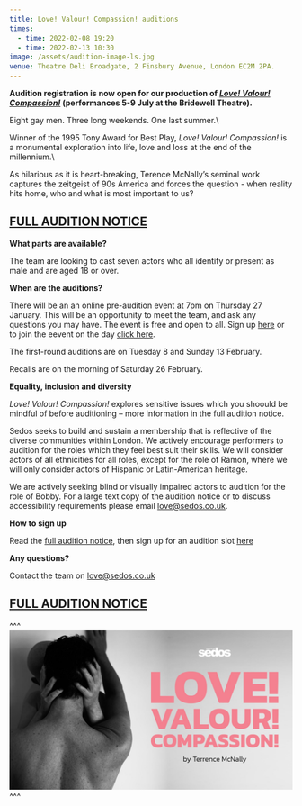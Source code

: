 ```yaml
---
title: Love! Valour! Compassion! auditions
times:
  - time: 2022-02-08 19:20
  - time: 2022-02-13 10:30
image: /assets/audition-image-ls.jpg
venue: Theatre Deli Broadgate, 2 Finsbury Avenue, London EC2M 2PA.
---
```

**Audition registration is now open for our production of *[Love! Valour! Compassion!](https://sedos.co.uk/shows/2021-love-valour-compassion)* (performances 5-9 July at the Bridewell Theatre).**

Eight gay men.
Three long weekends.
One last summer.\

Winner of the 1995 Tony Award for Best Play, *Love! Valour! Compassion!* is a monumental exploration into life, love and loss at the end of the millennium.\

As hilarious as it is heart-breaking, Terence McNally’s seminal work captures the zeitgeist of 90s America and forces the question - when reality hits home, who and what is most important to us?

## **[FULL AUDITION NOTICE](https://drive.google.com/file/d/1SwfAR58kquVFSB8r38rwjsRiDazGfWlD/view)**

**What parts are available?**

The team are looking to cast seven actors who all identify or present as male and are aged 18 or over.

**When are the auditions?**

There will be an an online pre-audition event at 7pm on Thursday 27 January. This will be an opportunity to meet the team, and ask any questions you may have. The event is free and open to all. Sign up [here](https://membership.sedos.co.uk/signup/95) or to join the eevent on the day [click here](https://meet.google.com/jhw-aopo-wbk?pli=1). 

The first-round auditions are on Tuesday 8 and Sunday 13 February. 

Recalls are on the morning of Saturday 26 February.

**Equality, inclusion and diversity**

*Love! Valour! Compassion!* explores sensitive issues which you shoould be mindful of before auditioning – more information in the full audition notice.  

Sedos seeks to build and sustain a membership that is reflective of the diverse communities within London. We actively encourage performers to audition for the roles which they feel best suit their skills. We will consider actors of all ethnicities for all roles, except for the role of Ramon, where we will only consider actors of Hispanic or Latin-American heritage.

We are actively seeking blind or visually impaired actors to audition for the role of Bobby. For a large text copy of the
audition notice or to discuss accessibility requirements please email love@sedos.co.uk.

**How to sign up**

Read the [full audition notice](https://drive.google.com/file/d/1SwfAR58kquVFSB8r38rwjsRiDazGfWlD/view), then sign up for an audition slot [here](https://membership.sedos.co.uk/signup/96)

**Any questions?**

Contact the team on [love@sedos.co.uk](mailto:love@sedos.co.uk)

## **[FULL AUDITION NOTICE](https://drive.google.com/file/d/1SwfAR58kquVFSB8r38rwjsRiDazGfWlD/view)**

^^^ ![](/assets/audition-image-ls.jpg)
^^^